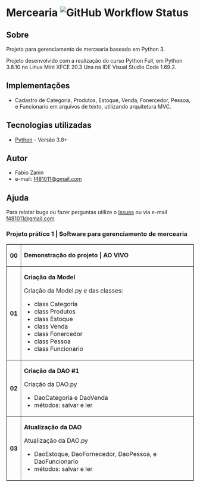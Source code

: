 # Mercearia ![GitHub Workflow Status](https://img.shields.io/github/workflow/status/dwyl/auth_plug/Elixir%20CI?label=build&style=flat-square)

## Sobre 

Projeto para gerenciamento de mercearia baseado em Python 3.

Projeto desenvolvido com a realização do curso Python Full, em Python 3.8.10 no Linux Mint XFCE 20.3 Una na IDE Visual Studio Code 1.69.2.

## Implementações

- Cadastro de Categoria, Produtos, Estoque, Venda, Fonercedor, Pessoa, e Funcionario em arquivos de texto, utilizando arquitetura MVC.

## Tecnologias utilizadas

- [Python](https://www.python.org/downloads/) - Versão 3.8+

## Autor
- Fabio Zanin
- e-mail: [f481011@gmail.com](f481011@gmail.com)

## Ajuda

Para relatar bugs ou fazer perguntas utilize o [Issues](https://github.com/fabio-zanin/python-full-mercearia-22-07/issues) ou via e-mail [f481011@gmail.com](f481011@gmail.com)

### Projeto prático 1 | Software para gerenciamento de mercearia

<table border="1" class="dataframe">
  <tbody>
    <tr>
    <th>00</th>
    <td>
        <p align="top"><b>Demonstração do projeto | AO VIVO</b></p>
    </td> 
    </tr>
    <tr>
    <th>01</th>
    <td>
        <p align="top"><b>Criação da Model</b></p>
        <p align="justify">Criação da Model.py e das classes:</p>
        <ul>
            <li>class Categoria</li>
            <li>class Produtos</li>
            <li>class Estoque</li>
            <li>class Venda</li>
            <li>class Fonercedor</li>
            <li>class Pessoa</li>
            <li>class Funcionario</li>
        </ul>
    </td> 
    </tr>
    <tr>
    <th>02</th>
    <td>
        <p align="top"><b>Criação da DAO #1</b></p>
        <p align="justify">Criação da DAO.py </p>
        <ul>
            <li>DaoCategoria e DaoVenda</li>
            <li>métodos: salvar e ler</li>
        </ul>
    </td> 
    </tr>
        </tr>
    <tr>
    <th>03</th>
    <td>
        <p align="top"><b>Atualização da DAO</b></p>
        <p align="justify">Atualização da DAO.py </p>
        <ul>
            <li> DaoEstoque, DaoFornecedor, DaoPessoa, e DaoFuncionario</li>
            <li>métodos: salvar e ler</li>
        </ul>
    </td> 
    </tr>

</tbody>
</table>